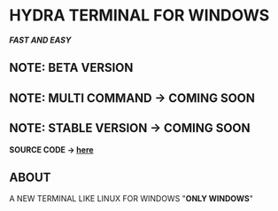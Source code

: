 # HYDRA TERMINAL FOR WINDOWS
**_FAST AND EASY_**

## NOTE: BETA VERSION ##
## NOTE: MULTI COMMAND -> COMING SOON ##
## NOTE: STABLE VERSION -> COMING SOON ##

__SOURCE CODE -> [here](hydra.py)__

## ABOUT
A NEW TERMINAL LIKE LINUX FOR WINDOWS "__ONLY WINDOWS__"
